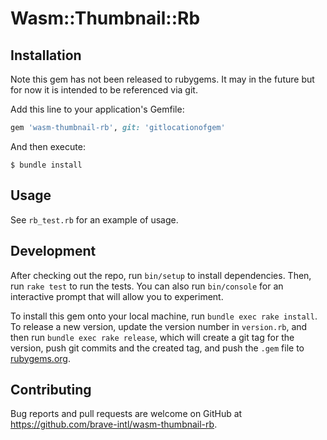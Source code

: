 # Wasm::Thumbnail::Rb

## Installation

Note this gem has not been released to rubygems. It may in the future but for now it is intended to be referenced via git.

Add this line to your application's Gemfile:

```ruby
gem 'wasm-thumbnail-rb', git: 'gitlocationofgem'
```

And then execute:

    $ bundle install

## Usage

See `rb_test.rb` for an example of usage.

## Development

After checking out the repo, run `bin/setup` to install dependencies. Then, run `rake test` to run the tests. You can also run `bin/console` for an interactive prompt that will allow you to experiment.

To install this gem onto your local machine, run `bundle exec rake install`. To release a new version, update the version number in `version.rb`, and then run `bundle exec rake release`, which will create a git tag for the version, push git commits and the created tag, and push the `.gem` file to [rubygems.org](https://rubygems.org).

## Contributing

Bug reports and pull requests are welcome on GitHub at https://github.com/brave-intl/wasm-thumbnail-rb.
